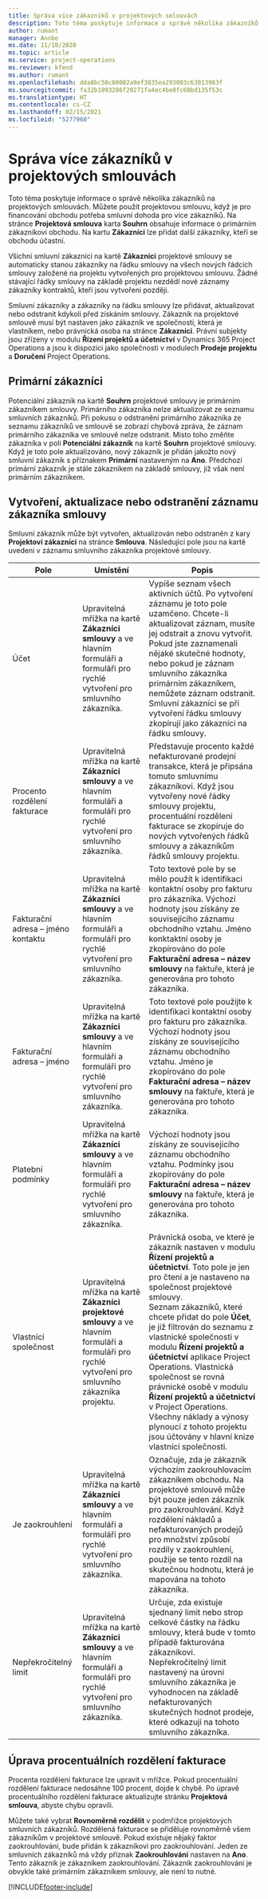 ```yaml
---
title: Správa více zákazníků v projektových smlouvách
description: Toto téma poskytuje informace o správě několika zákazníků na projektových smlouvách.
author: rumant
manager: Annbe
ms.date: 11/18/2020
ms.topic: article
ms.service: project-operations
ms.reviewer: kfend
ms.author: rumant
ms.openlocfilehash: dda8bc58c00082a9ef3835ea293003c63013983f
ms.sourcegitcommit: fa32b1893286f20271fa4ec4be8fc68bd135f53c
ms.translationtype: HT
ms.contentlocale: cs-CZ
ms.lasthandoff: 02/15/2021
ms.locfileid: "5277960"
---
```

# <a name="manage-multiple-customers-on-project-contracts"></a>Správa více zákazníků v projektových smlouvách

Toto téma poskytuje informace o správě několika zákazníků na projektových smlouvách. Můžete použít projektovou smlouvu, když je pro financování obchodu potřeba smluvní dohoda pro více zákazníků. Na stránce **Projektová smlouva** karta **Souhrn** obsahuje informace o primárním zákazníkovi obchodu. Na kartu **Zákazníci** lze přidat další zákazníky, kteří se obchodu účastní.

Všichni smluvní zákazníci na kartě **Zákazníci** projektové smlouvy se automaticky stanou zákazníky na řádku smlouvy na všech nových řádcích smlouvy založené na projektu vytvořených pro projektovou smlouvu. Žádné stávající řádky smlouvy na základě projektu nezdědí nové záznamy zákazníky kontraktů, kteří jsou vytvořeni později.

Smluvní zákazníky a zákazníky na řádku smlouvy lze přidávat, aktualizovat nebo odstranit kdykoli před získáním smlouvy. Zákazník na projektové smlouvě musí být nastaven jako zákazník ve společnosti, která je vlastníkem, nebo právnická osoba na stránce **Zákazníci**. Právní subjekty jsou zřízeny v modulu **Řízení projektů a účetnictví** v Dynamics 365 Project Operations a jsou k dispozici jako společnosti v modulech **Prodeje projektu** a **Doručení** Project Operations.

## <a name="primary-customers"></a>Primární zákazníci

Potenciální zákazník na kartě **Souhrn** projektové smlouvy je primárním zákazníkem smlouvy. Primárního zákazníka nelze aktualizovat ze seznamu smluvních zákazníků. Při pokusu o odstranění primárního zákazníka ze seznamu zákazníků ve smlouvě se zobrazí chybová zpráva, že záznam primárního zákazníka ve smlouvě nelze odstranit. Místo toho změňte zákazníka v poli **Potenciální zákazník** na kartě **Souhrn** projektové smlouvy. Když je toto pole aktualizováno, nový zákazník je přidán jakožto nový smluvní zákazník s příznakem **Primární** nastaveným na **Ano**. Předchozí primární zákazník je stále zákazníkem na základě smlouvy, již však není primárním zákazníkem.

## <a name="create-update-or-delete-a-contract-customer-record"></a>Vytvoření, aktualizace nebo odstranění záznamu zákazníka smlouvy

Smluvní zákazník může být vytvořen, aktualizován nebo odstraněn z kary **Projektoví zákazníci** na stránce **Smlouva**. Následující pole jsou na kartě uvedeni v záznamu smluvního zákazníka projektové smlouvy.

| **Pole** | **Umístění** | **Popis** | 
| --- | --- | --- | 
| Účet | Upravitelná mřížka na kartě **Zákazníci smlouvy** a ve hlavním formuláři a formuláři pro rychlé vytvoření pro smluvního zákazníka. | Vypíše seznam všech aktivních účtů. Po vytvoření záznamu je toto pole uzamčeno. Chcete-li aktualizovat záznam, musíte jej odstrait a znovu vytvořit. Pokud jste zaznamenali nějaké skutečné hodnoty, nebo pokud je záznam smluvního zákazníka primárním zákazníkem, nemůžete záznam odstranit. Smluvní zákazníci se při vytvoření řádku smlouvy zkopírují jako zákazníci na řádku smlouvy. |
| Procento rozdělení fakturace | Upravitelná mřížka na kartě **Zákazníci smlouvy** a ve hlavním formuláři a formuláři pro rychlé vytvoření pro smluvního zákazníka. | Představuje procento každé nefakturované prodejní transakce, která je připsána tomuto smluvnímu zákazníkovi. Když jsou vytvořeny nové řádky smlouvy projektu, procentuální rozdělení fakturace se zkopíruje do nových vytvořených řádků smlouvy a zákazníkům řádků smlouvy projektu. |
| Fakturační adresa – jméno kontaktu | Upravitelná mřížka na kartě **Zákazníci smlouvy** a ve hlavním formuláři a formuláři pro rychlé vytvoření pro smluvního zákazníka. | Toto textové pole by se mělo použít k identifikaci kontaktní osoby pro fakturu pro zákazníka. Výchozí hodnoty jsou získány ze souvisejícího záznamu obchodního vztahu. Jméno konktaktní osoby je zkopírováno do pole **Fakturační adresa – název smlouvy** na faktuře, která je generována pro tohoto zákazníka. |
| Fakturační adresa – jméno | Upravitelná mřížka na kartě **Zákazníci smlouvy** a ve hlavním formuláři a formuláři pro rychlé vytvoření pro smluvního zákazníka. | Toto textové pole použijte k identifikaci kontaktní osoby pro fakturu pro zákazníka. Výchozí hodnoty jsou získány ze souvisejícího záznamu obchodního vztahu. Jméno je zkopírováno do pole **Fakturační adresa – název smlouvy** na faktuře, která je generována pro tohoto zákazníka. |
| Platební podmínky | Upravitelná mřížka na kartě **Zákazníci smlouvy** a ve hlavním formuláři a formuláři pro rychlé vytvoření pro smluvního zákazníka. | Výchozí hodnoty jsou získány ze souvisejícího záznamu obchodního vztahu. Podmínky jsou zkopírovány do pole **Fakturační adresa – název smlouvy** na faktuře, která je generována pro tohoto zákazníka. |
| Vlastnící společnost | Upravitelná mřížka na kartě **Zákazníci projektové smlouvy** a ve hlavním formuláři a formuláři pro rychlé vytvoření pro smluvního zákazníka projektu. | Právnická osoba, ve které je zákazník nastaven v modulu **Řízení projektů a účetnictví**. Toto pole je jen pro čtení a je nastaveno na společnost projektové smlouvy.</br>Seznam zákazníků, které chcete přidat do pole **Účet**, je již filtrován do seznamu z vlastnické společnosti v modulu **Řízení projektů a účetnictví** aplikace Project Operations. Vlastnická společnost se rovná právnické osobě v modulu **Řízení projektů a účetnictví** v Project Operations. Všechny náklady a výnosy plynoucí z tohoto projektu jsou účtovány v hlavní knize vlastnící společnosti. |
| Je zaokrouhlení | Upravitelná mřížka na kartě **Zákazníci smlouvy** a ve hlavním formuláři a formuláři pro rychlé vytvoření pro smluvního zákazníka. | Označuje, zda je zákazník výchozím zaokrouhlovacím zákazníkem obchodu. Na projektové smlouvě může být pouze jeden zákazník pro zaokrouhlování. Když rozdělení nákladů a nefakturovaných prodejů pro množství způsobí rozdíly v zaokrouhlení, použije se tento rozdíl na skutečnou hodnotu, která je mapována na tohoto zákazníka. |
| Nepřekročitelný limit | Upravitelná mřížka na kartě **Zákazníci smlouvy** a ve hlavním formuláři a formuláři pro rychlé vytvoření pro smluvního zákazníka. | Určuje, zda existuje sjednaný limit nebo strop celkové částky na řádku smlouvy, která bude v tomto případě fakturována zákazníkovi. Nepřekročitelný limit nastavený na úrovni smluvního zákazníka je vyhodnocen na základě nefakturovaných skutečných hodnot prodeje, které odkazují na tohoto smluvního zákazníka. |

## <a name="edit-billing-split-percentages"></a>Úprava procentuálních rozdělení fakturace

Procenta rozdělení fakturace lze upravit v mřížce. Pokud procentuální rozdělení fakturace nedosáhne 100 procent, dojde k chybě. Po úpravě procentuálního rozdělení fakturace aktualizujte stránku **Projektová smlouva**, abyste chybu opravili.

Můžete také vybrat **Rovnoměrně rozdělit** v podmřížce projektových smluvních zákazníků. Rozdělená fakturace se přiděluje rovnoměrně všem zákazníkům v projektové smlouvě. Pokud existuje nějaký faktor zaokrouhlování, bude přidán k zákazníkovi pro zaokrouhlování. Jeden ze smluvních zákazníků má vždy příznak **Zaokrouhlování** nastaven na **Ano**. Tento zákazník je zákazníkem zaokrouhlování. Zákazník zaokrouhlování je obvykle také primárním zákazníkem smlouvy, ale není to nutné.


[!INCLUDE[footer-include](../includes/footer-banner.md)]